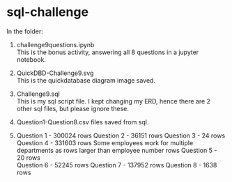 # sql-challenge

In the <EmployeeSQL> folder:

1. challenge9questions.ipynb    
      This is the bonus activity, answering all 8 questions in a jupyter notebook.
2. QuickDBD-Challenge9.svg   
      This is the quickdatabase diagram image saved.
3. Challenge9.sql         
      This is my sql script file. I kept changing my ERD, hence there are 2 other sql files, but please ignore these.
4. Question1-Question8.csv files saved from sql.

5.  Question 1 - 300024 rows
    Question 2 - 36151 rows
    Question 3 - 24 rows
    Question 4 - 331603 rows  Some employees work for multiple departments as rows larger than employee number rows
    Question 5 - 20 rows  
    Question 6 - 52245 rows
    Question 7 - 137952 rows
    Question 8 - 1638 rows
